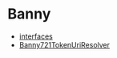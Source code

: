 # Banny
- [interfaces](/docs/dev/v4/api/banny/interfaces/README.md)
- [Banny721TokenUriResolver](Banny721TokenUriResolver.md)
